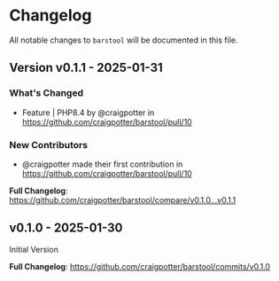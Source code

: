 # Changelog

All notable changes to `barstool` will be documented in this file.

## Version v0.1.1 - 2025-01-31

### What's Changed

* Feature | PHP8.4 by @craigpotter in https://github.com/craigpotter/barstool/pull/10

### New Contributors

* @craigpotter made their first contribution in https://github.com/craigpotter/barstool/pull/10

**Full Changelog**: https://github.com/craigpotter/barstool/compare/v0.1.0...v0.1.1

## v0.1.0 - 2025-01-30

Initial Version

**Full Changelog**: https://github.com/craigpotter/barstool/commits/v0.1.0
